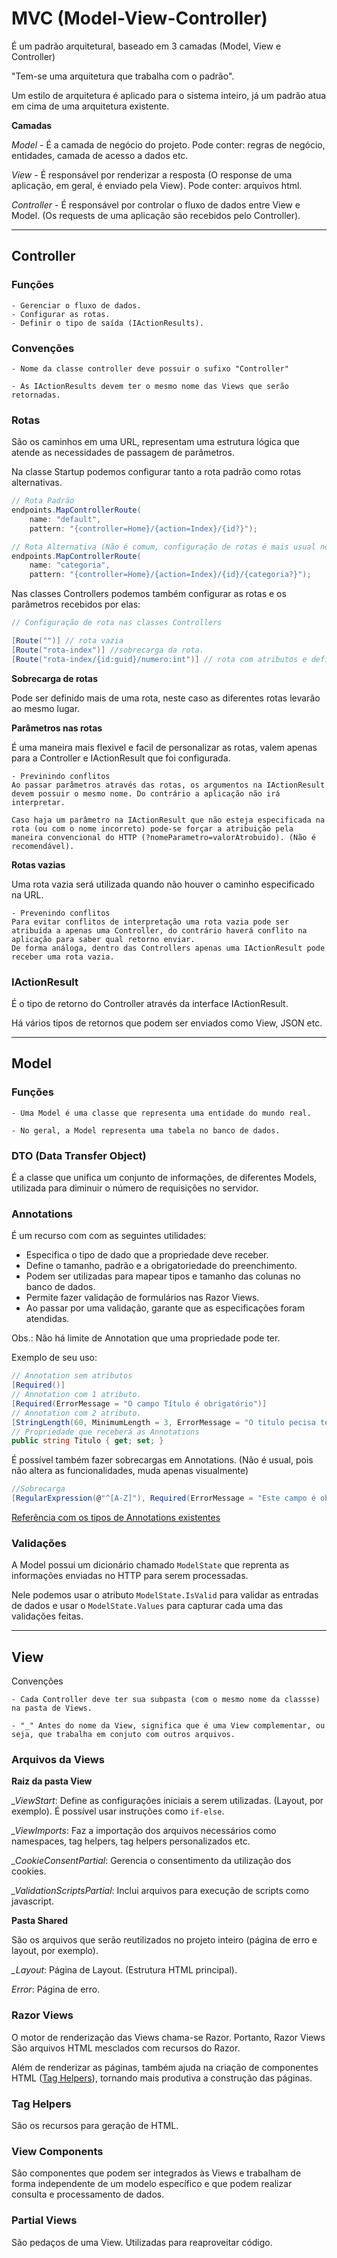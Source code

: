 
# MVC (Model-View-Controller) 

É um padrão arquitetural, baseado em 3 camadas (Model, View e Controller)

"Tem-se uma arquitetura que trabalha com o padrão".

Um estilo de arquitetura é aplicado para o sistema inteiro, já um padrão atua em cima de uma arquitetura existente.

**Camadas**

*Model* - É a camada de negócio do projeto. Pode conter: regras de negócio, entidades, camada de acesso a dados etc.

*View* - É responsável por renderizar a resposta (O response de uma aplicação, em geral, é enviado pela View). Pode conter: arquivos html.

*Controller* - É responsável por controlar o fluxo de dados entre View e Model. (Os requests de uma aplicação são recebidos pelo Controller).

***

## Controller

### Funções
	- Gerenciar o fluxo de dados.
	- Configurar as rotas.
	- Definir o tipo de saída (IActionResults).

### Convenções
	- Nome da classe controller deve possuir o sufixo "Controller"

	- As IActionResults devem ter o mesmo nome das Views que serão retornadas.

### Rotas

São os caminhos em uma URL, representam uma estrutura lógica que atende as necessidades de passagem de parâmetros.

Na classe Startup podemos configurar tanto a rota padrão como rotas alternativas.

```C# 
// Rota Padrão
endpoints.MapControllerRoute(
    name: "default",
    pattern: "{controller=Home}/{action=Index}/{id?}");
```
```C# 
// Rota Alternativa (Não é comum, configuração de rotas é mais usual no Controller)
endpoints.MapControllerRoute(
    name: "categoria",
    pattern: "{controller=Home}/{action=Index}/{id}/{categoria?}");
```

Nas classes Controllers podemos também configurar as rotas e os parâmetros recebidos por elas:

```C# 
// Configuração de rota nas classes Controllers

[Route("")] // rota vazia
[Route("rota-index")] //sobrecarga da rota.
[Route("rota-index/{id:guid}/numero:int")] // rota com atributos e definição do tipo de dado.
```

**Sobrecarga de rotas**

Pode ser definido mais de uma rota, neste caso as diferentes rotas levarão ao mesmo lugar.

**Parâmetros nas rotas**

É uma maneira mais flexivel e facil de personalizar as rotas, valem apenas para a Controller e IActionResult que foi configurada. 

	- Previnindo conflitos
	Ao passar parâmetros através das rotas, os argumentos na IActionResult devem possuir o mesmo nome. Do contrário a aplicação não irá interpretar.

	Caso haja um parâmetro na IActionResult que não esteja especificada na rota (ou com o nome incorreto) pode-se forçar a atribuição pela maneira convencional do HTTP (?nomeParametro=valorAtrobuido). (Não é recomendável).

**Rotas vazias**

Uma rota vazia será utilizada quando não houver o caminho especificado na URL.

	- Prevenindo conflitos
	Para evitar conflitos de interpretação uma rota vazia pode ser atribuída a apenas uma Controller, do contrário haverá conflito na aplicação para saber qual retorno enviar.
	De forma análoga, dentro das Controllers apenas uma IActionResult pode receber uma rota vazia.

### IActionResult

É o tipo de retorno do Controller através da interface IActionResult.

Há vários tipos de retornos que podem ser enviados como View, JSON etc.

***

## Model

### Funções
    - Uma Model é uma classe que representa uma entidade do mundo real.

    - No geral, a Model representa uma tabela no banco de dados.

### DTO (Data Transfer Object)

É a classe que unifica um conjunto de informações, de diferentes Models, utilizada para diminuir o número de requisições no servidor.

### Annotations

É um recurso com com as seguintes utilidades:

- Especifica o tipo de dado que a propriedade deve receber.
- Define o tamanho, padrão e a obrigatoriedade do preenchimento.
- Podem ser utilizadas para mapear tipos e tamanho das colunas no banco de dados.
- Permite fazer validação de formulários nas Razor Views.
- Ao passar por uma validação, garante que as especificações foram atendidas.

Obs.: Não há limite de Annotation que uma propriedade pode ter.

Exemplo de seu uso:
```C#
// Annotation sem atributos
[Required()]
// Annotation com 1 atributo.
[Required(ErrorMessage = "O campo Título é obrigatório")]
// Annotation com 2 atributo.
[StringLength(60, MinimumLength = 3, ErrorMessage = "O titulo pecisa ter entre 3 e 60 caracteres.")]
// Propriedade que receberá as Annotations
public string Titulo { get; set; }
```
É possível também fazer sobrecargas em Annotations. (Não é usual, pois não altera as funcionalidades, muda apenas visualmente)
```C#
//Sobrecarga
[RegularExpression(@"^[A-Z]"), Required(ErrorMessage = "Este campo é obrigatório")]

```
[Referência com os tipos de Annotations existentes](https://docs.microsoft.com/en-us/dotnet/api/system.componentmodel.dataannotations?view=net-5.0)


### Validações

A Model possui um dicionário chamado `ModelState` que reprenta as informações enviadas no HTTP para serem processadas.

Nele podemos usar o atributo `ModelState.IsValid` para validar as entradas de dados e usar o `ModelState.Values` para capturar cada uma das validações feitas.

***

## View

Convenções

	- Cada Controller deve ter sua subpasta (com o mesmo nome da classse) na pasta de Views.

	- "_" Antes do nome da View, significa que é uma View complementar, ou seja, que trabalha em conjuto com outros arquivos.

### Arquivos da Views

**Raiz da pasta View**

*_ViewStart*: Define as configurações iniciais a serem utilizadas. (Layout, por exemplo). É possível usar instruções como `if-else`. 

*_ViewImports*: Faz a importação dos arquivos necessários como namespaces, tag helpers, tag helpers personalizados etc.

*_CookieConsentPartial*: Gerencia o consentimento da utilização dos cookies.

*_ValidationScriptsPartial*: Inclui arquivos para execução de scripts como javascript.

**Pasta Shared**

São os arquivos que serão reutilizados no projeto inteiro (página de erro e layout, por exemplo).

*_Layout*: Página de Layout. (Estrutura HTML principal).

*Error*: Página de erro.

### Razor Views

O motor de renderização das Views chama-se Razor. Portanto, Razor Views São arquivos HTML mesclados com recursos do Razor.

Além de renderizar as páginas, também ajuda na criação de componentes HTML ([Tag Helpers](#tag-helpers)), tornando mais produtiva a construção das páginas.

### Tag Helpers

São os recursos para geração de HTML.

### View Components

São componentes que podem ser integrados às Views e trabalham de forma independente de um modelo específico e que podem realizar consulta e processamento de dados.

### Partial Views

São pedaços de uma View. Utilizadas para reaproveitar código.